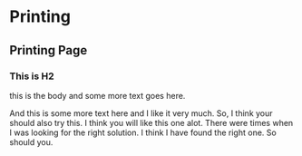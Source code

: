 # Printing

## Printing Page

### This is H2



this is the body and some more text goes here.

And this is some more text here and I like it very much. So, I think your should also try this. I think you will like this one alot. There were times when I was looking for the right solution. I think I have found the right one. So should you. 





